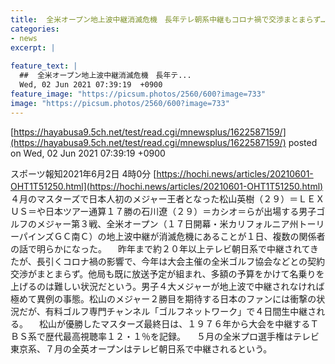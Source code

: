 ```yaml
---
title:  全米オープン地上波中継消滅危機　長年テレ朝系中継もコロナ禍で交渉まとまらず…松山英樹、石川遼ら出場  
categories:
- news
excerpt: |
  
feature_text: |
  ##  全米オープン地上波中継消滅危機　長年テ...
  Wed, 02 Jun 2021 07:39:19  +0900
feature_image: "https://picsum.photos/2560/600?image=733"
image: "https://picsum.photos/2560/600?image=733"
---
```


[https://hayabusa9.5ch.net/test/read.cgi/mnewsplus/1622587159/](https://hayabusa9.5ch.net/test/read.cgi/mnewsplus/1622587159/)
posted on Wed, 02 Jun 2021 07:39:19  +0900

<!--more-->

スポーツ報知2021年6月2日 4時0分 [https://hochi.news/articles/20210601-OHT1T51250.html](https://hochi.news/articles/20210601-OHT1T51250.html) 　４月のマスターズで日本人初のメジャー王者となった松山英樹（２９）＝ＬＥＸＵＳ＝や日本ツアー通算１７勝の石川遼（２９）＝カシオ＝らが出場する男子ゴルフのメジャー第３戦、全米オープン（１７日開幕・米カリフォルニア州トーリーパインズＧＣ南Ｃ）の地上波中継が消滅危機にあることが１日、複数の関係者の話で明らかになった。 　昨年まで約２０年以上テレビ朝日系で中継されてきたが、長引くコロナ禍の影響で、今年は大会主催の全米ゴルフ協会などとの契約交渉がまとまらず。他局も既に放送予定が組まれ、多額の予算をかけて名乗りを上げるのは難しい状況だという。男子４大メジャーが地上波で中継されなければ極めて異例の事態。松山のメジャー２勝目を期待する日本のファンには衝撃の状況だが、有料ゴルフ専門チャンネル「ゴルフネットワーク」で４日間生中継される。 　松山が優勝したマスターズ最終日は、１９７６年から大会を中継するＴＢＳ系で歴代最高視聴率１２・１％を記録。 　５月の全米プロ選手権はテレビ東京系、７月の全英オープンはテレビ朝日系で中継されるという。
